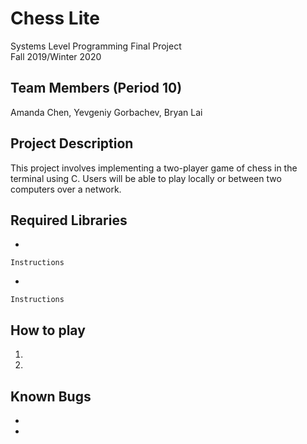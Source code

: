 # Chess Lite
Systems Level Programming Final Project  
Fall 2019/Winter 2020

## Team Members (Period 10)
  Amanda Chen, Yevgeniy Gorbachev, Bryan Lai
  
## Project Description
  This project involves implementing a two-player game of chess in the terminal using C. 
  Users will be able to play locally or between two computers over a network.
  
## Required Libraries
  *
  ```
  Instructions
  ```
  *
  ```
  Instructions
  ```
  
## How to play
  1.
  2.
  

## Known Bugs
  *
  *
